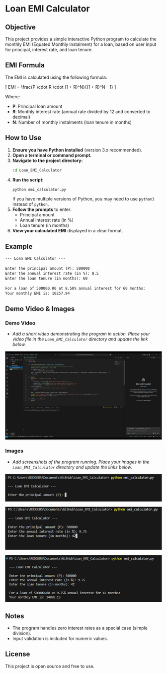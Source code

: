 # Loan EMI Calculator

## Objective
This project provides a simple interactive Python program to calculate the monthly EMI (Equated Monthly Instalment) for a loan, based on user input for principal, interest rate, and loan tenure.

## EMI Formula
The EMI is calculated using the following formula:

\[
EMI = \frac{P \cdot R \cdot (1 + R)^N}{(1 + R)^N - 1}
\]

Where:
- **P**: Principal loan amount
- **R**: Monthly interest rate (annual rate divided by 12 and converted to decimal)
- **N**: Number of monthly instalments (loan tenure in months)

## How to Use

1. **Ensure you have Python installed** (version 3.x recommended).
2. **Open a terminal or command prompt.**
3. **Navigate to the project directory:**
   ```sh
   cd Loan_EMI_Calculator
   ```
4. **Run the script:**
   ```sh
   python emi_calculator.py
   ```
   If you have multiple versions of Python, you may need to use `python3` instead of `python`.
5. **Follow the prompts** to enter:
   - Principal amount
   - Annual interest rate (in %)
   - Loan tenure (in months)
6. **View your calculated EMI** displayed in a clear format.

## Example
```
--- Loan EMI Calculator ---

Enter the principal amount (P): 500000
Enter the annual interest rate (in %): 8.5
Enter the loan tenure (in months): 60

For a loan of 500000.00 at 8.50% annual interest for 60 months:
Your monthly EMI is: 10257.94
```

## Demo Video & Images

### Demo Video
- _Add a short video demonstrating the program in action. Place your video file in the `Loan_EMI_Calculator` directory and update the link below._

[![Watch the demo](images/demo-thumbnail.png)](video/Loan_EMI%20-%20Made%20with%20Clipchamp.mp4)

### Images
- _Add screenshots of the program running. Place your images in the `Loan_EMI_Calculator` directory and update the links below._

![Program Start](images/start.png)

![User Input Example](images/User_input.png)

![EMI Output Example](images/EMI.png)

## Notes
- The program handles zero interest rates as a special case (simple division).
- Input validation is included for numeric values.

## License
This project is open source and free to use. 